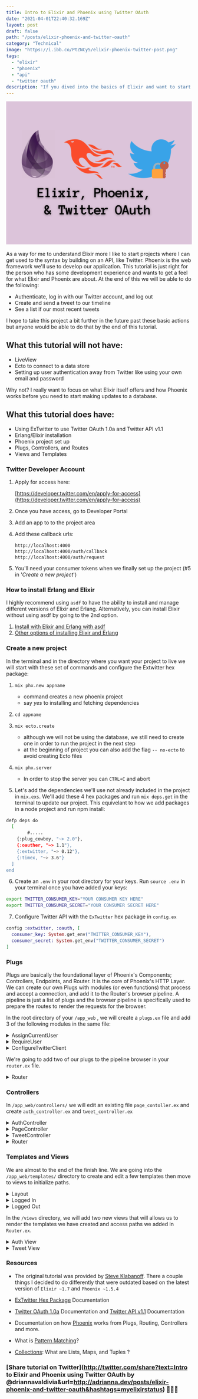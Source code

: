 ```yaml
---
title: Intro to Elixir and Phoenix using Twitter OAuth
date: "2021-04-01T22:40:32.169Z"
layout: post
draft: false
path: "/posts/elixir-phoenix-and-twitter-oauth"
category: "Technical"
image: "https://i.ibb.co/PtZNCy5/elixir-phoenix-twitter-post.png"
tags:
  - "elixir"
  - "phoenix"
  - "api"
  - "twitter oauth"
description: "If you dived into the basics of Elixir and want to start using it with Pheonix, this is a great starter project using Twitter OAuth to get a basic understanding of how the framework functions while flexing your new Elixir knowledge."
---
```


![](elixir_phoenix_twitter_post.png)

As a way for me to understand Elixir more I like to start projects where I can get used to the syntax by building on an API, like Twitter. Phoenix is the web framework we'll use to develop our application. This tutorial is just right for the person who has some development experience and wants to get a feel for what Elixir and Phoenix are about. At the end of this we will be able to do the following:

- Authenticate, log in with our Twitter account, and log out
- Create and send a tweet to our timeline
- See a list if our most recent tweets

I hope to take this project a bit further in the future past these basic actions but anyone would be able to do that by the end of this tutorial.

## What this tutorial will not have:

- LiveView
- Ecto to connect to a data store
- Setting up user authentication away from Twitter like using your own email and password

Why not? I really want to focus on what Elixir itself offers and how Phoenix works before you need to start making updates to a database.

## What this tutorial does have:

- Using ExTwitter to use Twitter OAuth 1.0a and Twitter API v1.1
- Erlang/Elixir installation
- Phoenix project set up
- Plugs, Controllers, and Routes
- Views and Templates

### Twitter Developer Account

1. Apply for access here:

    [https://developer.twitter.com/en/apply-for-access](https://developer.twitter.com/en/apply-for-access)

2. Once you have access, go to Developer Portal
3. Add an app to to the project area
4. Add these callback urls:

    ```
    http://localhost:4000
    http://localhost:4000/auth/callback
    http://localhost:4000/auth/request
    ```

5. You'll need your consumer tokens when we finally set up the project (#5 in '*Create a new project*')

### How to install Erlang and Elixir

I highly recommend using `asdf` to have the ability to install and manage different versions of Elixir and Erlang. Alternatively, you can install Elixir without using asdf by going to the 2nd option.

1.  [Install with Elixir and Erlang with asdf](https://developer.twitter.com/en/docs/twitter-api/v1)
2. [Other options of installing Elixir and Erlang](https://elixir-lang.org/install.html)

### Create a new project

In the terminal and in the directory where you want your project to live we will start with these set of commands and configure the Extwitter hex package:

1. `mix phx.new appname`
    - command creates a new phoenix project
    - say *yes* to installing and fetching dependencies
2. `cd appname`
3. `mix ecto.create`
    - although we will not be using the database, we still need to create one in order to run the project in the next step
    - at the beginning of project you can also add the flag `-- no-ecto` to avoid creating Ecto files
4. `mix phx.server`
    - In order to stop the server you can `CTRL+C` and abort

5. Let's add the dependencies we'll use not already included in the project  in `mix.exs`. We'll add these 4 hex packages and run `mix deps.get` in the terminal to update our project. This equivelant to how we add packages in a node project and run npm install:

```bash
defp deps do
  [
		#.....
    {:plug_cowboy, "~> 2.0"},
    {:oauther, "~> 1.1"},
    {:extwitter, "~> 0.12"},
    {:timex, "~> 3.6"}
  ]
end
```

  6. Create an `.env`  in your root directory for your keys. Run `source .env` in your terminal once you have added your keys:

  ```bash
  export TWITTER_CONSUMER_KEY="YOUR CONSUMER KEY HERE"
  export TWITTER_CONSUMER_SECRET="YOUR CONSUMER SECRET HERE"
  ```

  7. Configure Twitter API with the `ExTwitter` hex package in `config.ex`

  ```elixir
  config :extwitter, :oauth, [
    consumer_key: System.get_env("TWITTER_CONSUMER_KEY"),
    consumer_secret: System.get_env("TWITTER_CONSUMER_SECRET")
  ]
  ```

### Plugs

Plugs are basically the foundational layer of Phoenix's Components; Controllers, Endpoints, and Router. It is the core of Phoenix's HTTP Layer. We can create our own Plugs with modules (or even functions) that process and accept a connection, and add it to the Router's browser pipeline. A pipeline is just a list of plugs and the browser pipeline is specifically used to prepare the routes to render the requests for the browser.

In the root directory of your `/app_web` , we will create a `plugs.ex` file and add 3 of the following modules in the same file:

  <details>
    <summary>AssignCurrentUser</summary>

  ```elixir
  defmodule AppWeb.Plugs.AssignCurrentUser do
    import Plug.Conn

    def init(opts) do; opts; end;
    def call(conn, _opts) do
      assign(conn, :current_user, get_session(conn, :current_user))
    end
  end
  ```

  When you create a custom plug module, you are required to import `Plug.Conn` and define two functions: `init` and `call`

  - `init` allows to initialize arguements or options to be passed into `call` function
  - `call` is where transformation happens for the connection we retrieve. In our custom case we pass 3 arguments  into the `assign` function. The first argument is required to be the connection, the third is a new key we are adding to the connection struct, and the third is the value. The value that is added is the information of the user from the current session.

  </details>

<details>
  <summary>RequireUser</summary>

Another custom plug created, simply follows the same rules when creating one. In out `init` function we check if a key value `current_user` exists in the connection, thus allowing the page to retrieve the connection information to passed down in the controllers. If it does not, we send a 401 response.

This will not be used in `Router.ex` but it will be used in the TweetController to determine if a user can send a tweet.

```elixir
defmodule AppWeb.Plugs.RequireUser do
import Plug.Conn

  def init(opts) do; opts; end;
  def call(conn, _opts) do
    if conn.assigns.current_user do
      conn
    else
      conn
      |> Plug.Conn.send_resp(401, "")
      |> halt()
    end
  end
end
```
</details>


<details>
  <summary>ConfigureTwitterClient</summary>

Our 3rd module plug in the this file will allow to us maintain and save our Twitter user's secret tokens after they have made a successful authentication using *ExTwitter*. We will be able to pass this information down to our controllers later in this tutorial that require it to have access to user's account information within the session.

```elixir
defmodule AppWeb.Plugs.ConfigureTwitterClient do
  import Plug.Conn

  def init(opts) do; opts; end;
  def call(conn, _opts) do
    if conn.assigns.current_user &&
      get_session(conn, :access_token) &&
      get_session(conn, :access_token_secret) do
        # Configure extwitter credentials
        ExTwitter.configure(
          :process,
          Enum.concat(
            ExTwitter.Config.get_tuples,
            [ access_token: get_session(conn, :access_token),
              access_token_secret: get_session(conn, :access_token_secret)]
          )
        )
    end
    conn
  end
end
```
</details>

We're going to add two of our plugs to the pipeline browser in your `router.ex` file.
<details>
  <summary>Router</summary>

We add our custom plugs at the end because our plugs are dependent on the "session" information that is applied in the connection. You can see `plug :fetch_session` is second in the pipeline.

```elixir
defmodule AppWeb.Router do
  use AppWeb, :router
  alias AppWeb.Plugs

  pipeline :browser do
    plug :accepts, ["html"]
    plug :fetch_session
    plug :fetch_flash
    plug :protect_from_forgery
    plug :put_secure_browser_headers
    plug Plugs.AssignCurrentUser
    plug Plugs.ConfigureTwitterClient
    end
  
  #....
end
```

Phoenix will invoke each plug in order as the browser hits each scoped path and will start capturing the information we need to render our page.

</details>

### Controllers

In `/app_web/controllers/` we will edit an existing file `page_contoller.ex` and create `auth_controller.ex` and `tweet_controller.ex` 

<details>
  <summary>AuthController</summary>

The auth_controller will handle how we request a twitter user's secret tokens, add it to our configuration, verify authentication, and redirect back the user to the homepage.

```elixir
defmodule AppWeb.AuthController do
  use AppwWeb, :controller

  alias AppWeb.Router
  
  # ......
end
```

In order to initialize a controller we need to defined its use. We will also need the router in this controller in order to retrieve and redirect paths.

```elixir
def request(conn, _params) do
  token = ExTwitter.request_token(
    Router.Helpers.auth_url(conn, :callback)
  )
  {:ok, authenticate_url} = ExTwitter.authenticate_url(token.oauth_token)
  redirect conn, external: authenticate_url
end
```

We use *ExTwitter* to help us request and use the callback path to allow us to retrieve a token provided by the Twitter Authentication process, to lead us to an authentication url, also provided by Twitter API.

```elixir
def callback(conn, %{"oauth_token" => oauth_token, "oauth_verifier" => oauth_verifier}) do
  {:ok, access_token} = ExTwitter.access_token(oauth_verifier, oauth_token)

  # if we just ran configure without merging in the existing
  # config, we would lose existing config
  ExTwitter.configure(
    :process,
    Enum.concat(
      ExTwitter.Config.get_tuples,
      [ access_token: access_token.oauth_token,
        access_token_secret: access_token.oauth_token_secret ]
    )
  )

  user_info = ExTwitter.verify_credentials()
  user_obj = %{ name: user_info.name, screen_name: user_info.screen_name }

  conn = conn
    |> put_session(:current_user, user_obj)
    |> put_session(:access_token, access_token.oauth_token)
    |> put_session(:access_token_secret, access_token.oauth_token_secret)

  redirect conn, to: Router.Helpers.page_path(conn, :index)
end
```

Remember the *ExTwitter* configuration for our secret tokens we did earlier when setting up our project? In the callback we retrieve the secret tokens for the user and `Enum.concat` in order to merge the values instead of overriding our app's tokens.

We also verify the credentials and if all is well, we are able to get the user's information. 
For now we only get the `name` and `screen_name` and it constructs a map. 
We put all these important details into the session to be retrieved in our custom made plugs.

So what happens when this doesn't go all too well and it fails because maybe the user forgot their password?

```elixir
def callback(conn, %{"denied" => _}) do
  conn
  |> put_flash(:error, "You did not give us access to your account")
  |> redirect(to: Router.Helpers.page_path(conn, :index))
end
```

We add another function with the same name AND same amount of arguments . 
This is a form of pattern matching. One of the really cool features about Elixir I enjoy.

```elixir
def logout(conn, _params) do
  conn
  |> configure_session(drop: true)
  |> redirect(to: Router.Helpers.page_path(conn, :index))
end
```

This is the last method we want to add to our auth_controller. It's going to allow the ability for for the user to logout and scrape their Twitter information from the session and redirect them back to the homepage.

</details>

<details>
  <summary>PageController</summary>

In your controller directory there should be an existing `page_controller.ex` that handles rendering your homepage.

```elixir
defmodule AppWeb.PageController do
  use AppWeb, :controller

  def index(conn, _params) do
    render(conn, "index.html")
  end
end
```

Instead of rendering `index.html` we are going to render two different templates based on if a current_user exists on our connection.

```elixir
def index(conn, _params) do
  if conn.assigns.current_user do
    screen_name = conn.assigns.current_user.screen_name
    tweets = ExTwitter.user_timeline([
        screen_name: screen_name,
        exclude_replies: true,
        include_rts: false,
        count: 1
      ])
    render conn, "logged_in.html", %{tweets: tweets}
  else
    render conn, "logged_out.html"
  end
end
```

If a `current_user` exists on the connection then we will want to pull the following user information from it in order to get our first pieces of the Twitter account. In our case the `user_timeline`.  If there is no `current_user`, the user will see the `logged_out.html` template.

We'll create these templates in the Templates and Views section.
</details>

<details>
  <summary>TweetController</summary>

We will create one last controller to have the ability to tweet from our app.

```elixir
defmodule AppWeb.TweetController do
  use AppWeb, :controller
  plug AppWeb.Plugs.RequireUser
  plug :put_layout, false

  alias EyefollowWeb.Router

  def create(conn, %{"message" => message}) do
    tweet = ExTwitter.update(message)
    url = "https://twitter.com/#{tweet.user.screen_name}/status/#{tweet.id}"

    conn
    |> put_flash(:info, "Tweet created! See #{url}")
    |> redirect(to: Router.Helpers.page_path(conn, :index))
  end
end
```
</details>

<details>
  <summary>Router</summary>

After creating and editing our controllers, we will head back to the `router.ex` file and add new paths that correspond to each controller and methods we created.

```elixir
scope "/", AppWeb do
  pipe_through :browser

  get "/", PageController, :index
  get "/auth/request", AuthController, :request
  get "/auth/callback", AuthController, :callback
  get "/auth/logout", AuthController, :logout

  resources "/tweets", TweetController, only: [:create]
end
```

We need to provide a path for each level of authentication created in `auth_controller.ex` as **get** requests Since we are creating new sub-path called `/auth` we will have to create a view for it. We will get to that in Templates and Views.

You'll also see we've created path for tweets but have set `only: [:create]` in order to indicate that this resource should only have one action. We'll create a view for this too in the next section.

Also if you run `mix phx.routes` in your terminal, you will be able to see the routes created here. It will look something like this for the first few routes we've created.

```elixir
page_path  GET   /                        AppWeb.PageController :index
auth_path  GET   /auth/request            AppWeb.AuthController :request
auth_path  GET   /auth/callback           AppWeb.AuthController :callback
auth_path  GET   /auth/logout             AppWeb.AuthController :logout
tweet_path  POST  /tweets                 AppWeb.TweetController :create
```
</details>

### Templates and Views

We are almost to the end of the finish line. We are going into the `/app_web/templates/` directory to create and edit a few templates then move to views to initialize paths. 

<details>
  <summary>Layout</summary>

We're going to edit the layout that wraps around templates used in `page_controller.ex`

`/layout/app.html.eex`

```html
<div class="container">
  <p class="alert alert-info" role="alert"><%= get_flash(@conn, :info) %></p>
  <p class="alert alert-danger" role="alert"><%= get_flash(@conn, :error) %></p>

  <main role="main">
    <div class="row">
      <div class="col-lg-12">
        <h1>Twitter &amp; OAuth in Elixir</h1>
      </div>
    </div>

    <div class="row">
      <div class="col-lg-12">
        <%= @inner_content %>
      </div>
    </div>
  </main>
</div>
```

We're going to replace everything after the closing `</header>` but still remain inside the `<body></body>` HTML tags.
</details>

<details>
  <summary>Logged In</summary>

In the page directory we'll rename the `index.html.eex` to `logged_in.html.eex` and replace the content with the following:

```html
<h2>
  Welcome, <strong><%= @current_user.name %></strong>!
  <a href="<%= Routes.auth_path(@conn, :logout) %>" class="btn btn-default btn-sm">Logout</a>
</h2>

<form class='form-inline' method='post' action='<%= Routes.tweet_path(@conn, :create)%>'>
  <input type="hidden" name="_csrf_token" id="csrf_token" value="<%= get_csrf_token() %>">
  
  <div class="form-group">
    <input type="text" name="message" placeholder="Tweet message..." maxlength=140/>
    <button type="submit" class="btn btn-default btn-sm" id='tweet-form-submit'>Tweet</button>
  </div>
</form>

<h3>@<%= @current_user.screen_name %>'s tweets</h3>

<div class="tweets-container">
  <%= for tweet <- @tweets do %>
    <div class="tweet-card">
      <%= tweet.created_at%>
      <%= tweet.text%>
    </div>
  <% end %>
</div>
```

NOTE: Out of the box, we do not automatically get access to use `get_csrf_token` when we use a form with a post method to create a tweet. In our `app_web.ex` file in the `view` method, we must add `get_csrf_token: 0` as part of the list of convenient functions to be used in any controller.
</details>

<details>
  <summary>Logged Out</summary>

  ```html
  <p>
    You are not logged in.
    <a href="<%= Routes.auth_path(@conn, :request) %>" class="btn btn-default btn-sm">Sign In</a>
  </p>
  ```
</details>

In the `/views` directory, we will add two new views that will allows us to render the templates we have created and access paths we added in `Router.ex`.

<details>
  <summary>Auth View</summary>

`auth_view.ex`

```elixir
defmodule AppWeb.AuthView do
  use AppWeb, :view
end
```
</details>

<details>
  <summary>Tweet View</summary>

`tweet_view.ex`

```elixir
defmodule AppWeb.TweetView do
  use AppWeb, :view
end
```
</details>

### Resources

- The original tutorial was provided by [Steve Klabanoff](http://headynation.com/twitter-oauth-elixir-phoenix/). There a couple things I decided to do differently that were outdated based on the latest version of `Elixir ~1.7` and `Phoenix ~1.5.4`

- [ExTwitter Hex Package](https://hexdocs.pm/extwitter/ExTwitter.html) Documentation

- [Twitter OAuth 1.0a](https://developer.twitter.com/en/docs/authentication/api-reference) Documentation and [Twitter API v1.1](https://developer.twitter.com/en/docs/twitter-api/v1) Documentation

- Documentation on how [Phoenix](https://hexdocs.pm/phoenix/plug.html#content) works from Plugs, Routing, Controllers and more.

- What is [Pattern Matching](https://elixirschool.com/en/lessons/basics/functions/#pattern-matching)?

- [Collections](https://elixirschool.com/en/lessons/basics/collections/): What are Lists, Maps, and Tuples ?

### [Share tutorial on Twitter](http://twitter.com/share?text=Intro to Elixir and Phoenix using Twitter OAuth by @driannavaldivia&url=http://adrianna.dev/posts/elixir-phoenix-and-twitter-oauth&hashtags=myelixirstatus) 👩🏽‍💻

